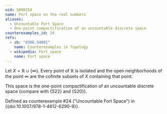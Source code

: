 ```yaml
---
uid: S000154
name: Fort space on the real numbers
aliases:
  - Uncountable Fort Space
  - One-point compactification of an uncountable discrete space
counterexamples_id: 24
refs:
  - zb: "0386.54001" 
    name: Counterexamples in Topology
  - wikipedia: Fort_space
    name: Fort space
---
```

Let $X=\mathbb R\cup\{\infty\}$. Every point of $\mathbb R$ is isolated and the open neighborhoods of the point $\infty$ are the cofinite subsets of $X$ containing that point.

This space is the one-point compactification of an uncountable discrete space (compare with {S22} and {S20}).

Defined as counterexample #24 ("Uncountable Fort Space")
in {{doi:10.1007/978-1-4612-6290-9}}.
